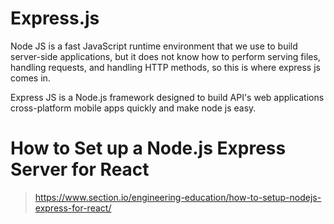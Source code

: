 # Express.js

Node JS is a fast JavaScript runtime environment that we use to build server-side applications, but it does not know how to perform serving files, handling requests, and handling HTTP methods, so this is where express js comes in.

Express JS is a Node.js framework designed to build API's web applications cross-platform mobile apps quickly and make node js easy.

# How to Set up a Node.js Express Server for React 

> https://www.section.io/engineering-education/how-to-setup-nodejs-express-for-react/
